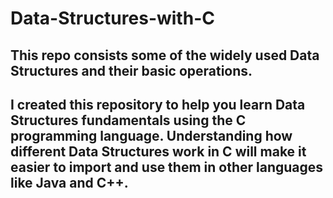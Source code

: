 # Data-Structures-with-C

## This repo consists some of the widely used Data Structures and their basic operations.

## I created this repository to help you learn Data Structures fundamentals using the C programming language. Understanding how different Data Structures work in C will make it easier to import and use them in other languages like Java and C++.
